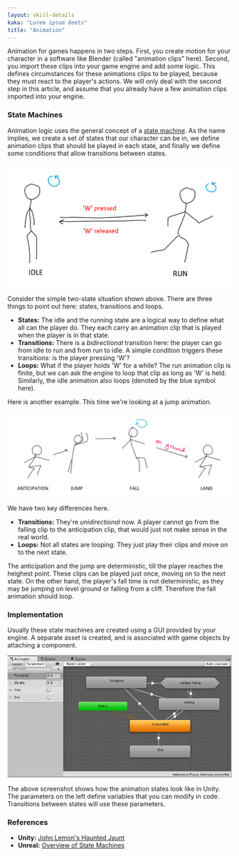 ```yaml
---
layout: skill-details
kaka: "Lorem ipsum deets"
title: "Animation"
---
```


Animation for games happens in two steps. First, you create motion for your character in a software like Blender (called "animation clips" here). Second, you import these clips into your game engine and add some logic. This defines circumstances for 
these animations clips to be played, because they must react to the player's actions. We will only deal with the second step in 
this article, and assume that you already have a few animation clips imported into your engine.

### State Machines

Animation logic uses the general concept of a [state machine](https://en.wikipedia.org/wiki/Finite-state_machine). As the name 
implies, we create a set of states that our character can be in, we define animation clips that should be played in each state, 
and finally we define some conditions that allow transitions between states.

![run.png](/img/learn/animation-run.png)

Consider the simple two-state situation shown above. There are three things to point out here: states, transitions and loops.

- **States:** The idle and the running state are a logical way to define what all can the player do. They each carry an animation 
clip that is played when the player is in that state.
- **Transitions:** There is a *bidirectional* transition here: the player can go from idle to run and from run to idle. A simple 
condition triggers these transitions: is the player pressing 'W'?
- **Loops:** What if the player holds 'W' for a while? The run animation clip is finite, but we can ask the engine to loop that 
clip as long as 'W' is held. Similarly, the idle animation also loops (denoted by the blue symbol here).

Here is another example. This time we're looking at a jump animation.

![jump.png](/img/learn/animation-jump.png)

We have two key differences here. 

- **Transitions:** They're *unidirectional* now. A player cannot go from the falling clip to the anticipation clip, that would 
just not make sense in the real world.
- **Loops:** Not all states are looping. They just play their clips and move on to the next state.

The anticipation and the jump are deterministic, till the player reaches the heighest point. These clips can be played just once, 
moving on to the next state. On the other hand, the player's fall time is not deterministic, as they may be jumping on 
level ground or falling from a cliff. Therefore the fall animation should loop.

### Implementation

Usually these state machines are created using a GUI provided by your engine. A separate asset is created, and is associated with 
game objects by attaching a component.

![unity.png](/img/learn/animation-unity.png)

The above screenshot shows how the animation states look like in Unity. The parameters on the left define variables that you 
can modify in code. Transitions between states will use these parameters.

### References

- **Unity:** [John Lemon's Haunted Jaunt](https://learn.unity.com/tutorial/the-player-character-part-1?uv=2020.2&projectId=5caf65ddedbc2a08d53c7acb#5caf8edcedbc2a0c0aee464e)
- **Unreal:** [Overview of State Machines](https://docs.unrealengine.com/en-US/AnimatingObjects/SkeletalMeshAnimation/StateMachines/Overview/index.html)
